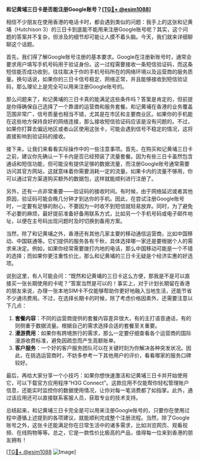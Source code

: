 **和记黄埔三日卡是否能注册Google账号？[[TG💪+ @esim1088](https://t.me/s/esim1088)]**

相信不少朋友在使用香港的电话卡时，都会遇到类似的问题：我手上的这张和记黄埔（Hutchison 3）的三日卡到底能不能用来注册Google账号呢？其实，这个问题的答案并不复杂，但涉及的细节却可能让人摸不着头脑。今天，我们就来详细聊聊这个话题。

首先，我们得了解Google账号注册的基本要求。Google在注册新账号时，通常会要求用户填写手机号码用于验证身份。这一过程需要接收一条短信验证码，而这条短信能否成功收到，往往取决于你的手机号码所在的网络环境以及运营商的服务质量。换句话说，如果你的三日卡信号稳定、网络正常，并且能够接收到短信验证码，那么理论上是完全可以用来注册Google账号的。

那么问题来了，和记黄埔的三日卡真的能满足这些条件吗？答案是肯定的，但前提是你得确保自己选择了一个靠谱的运营商和服务套餐。和记黄埔在香港的业务覆盖范围非常广，信号质量也相当不错，尤其是在市区和主要商业区。如果你的手机能在这些地方保持良好的网络连接，那么接收短信验证码应该是没有问题的。不过，如果你打算去偏远地区或者山区使用这张卡，可能会遇到信号不稳定的情况，这将直接影响到验证码的接收。

接下来，让我们来看看实际操作中的一些注意事项。首先，在购买和记黄埔三日卡之前，建议你先确认一下卡内是否已经预装了流量套餐。因为有些三日卡虽然包含通话和短信功能，但可能没有提供足够的数据流量，而注册Google账号通常需要访问其官方网站，这就意味着你需要消耗一定的流量。如果卡内的流量不够用，你可以通过官方渠道购买额外的数据包，这样就能顺利进行注册了。

另外，还有一点非常重要——验证码的接收时间。有时候，由于网络延迟或者其他原因，验证码可能会晚几分钟才到达你的手机。因此，在尝试注册Google账号时，一定要有足够的耐心，不要因为一时收不到短信就轻易放弃。同时，为了避免不必要的麻烦，最好提前准备好备用联系方式，比如另一个手机号码或电子邮件地址，以便在主号码出现问题时及时切换到备用方案。

当然，除了和记黄埔之外，香港还有其他几家主要的移动通信运营商，比如中国移动、中国联通等。它们提供的服务各有千秋，具体选择哪一家还是要根据个人的需求来决定。例如，如果你经常需要拨打内地的电话，那么中国移动可能是一个不错的选择；而如果你更注重性价比，那么和记黄埔的三日卡无疑是个经济实惠的好选项。

说到这里，有人可能会问：“既然和记黄埔的三日卡这么方便，那我是不是可以直接买一张长期使用的卡呢？”答案当然是可以的！事实上，对于计划长期留在香港的朋友来说，办理一张本地SIM卡不仅能够帮助你更好地融入当地生活，还能节省不少通讯费用。不过，在选择长期卡的时候，除了考虑价格因素外，还需要注意以下几点：

1. **套餐内容**：不同的运营商提供的套餐内容差异很大，有的主打语音通话，有的则侧重于数据流量。根据自己的需求选择合适的套餐至关重要。
2. **漫游费用**：如果你有跨境旅行的需求，那么一定要仔细查看各个运营商的国际漫游收费标准，避免因疏忽而产生高额账单。
3. **客户服务**：一个好的客户服务团队可以在关键时刻为你解决各种突发状况。因此，在挑选运营商时，不妨多参考一下其他用户的评价，看看哪家的服务口碑较好。

最后，再给大家分享一个小技巧：如果你想快速激活和记黄埔三日卡并开始使用它，可以下载官方应用程序“H3G Connect”。这款应用不仅能帮你轻松管理账户信息，还能实时监控你的数据使用情况，让你对每一笔消费都了如指掌。此外，通过该应用还可以直接联系客服人员，获取专业的技术支持。

总结起来，和记黄埔三日卡完全是可以用来注册Google账号的，只要你在使用过程中遵循上述提到的各项建议，就能顺利完成整个注册流程。当然，除了Google账号之外，这张卡还能满足你在日常生活中的诸多需求，比如浏览网页、观看视频、在线购物等等。总之，它是一款性价比极高的产品，值得每一位来到香港的朋友拥有！

[[TG💪+ @esim1088](https://t.me/s/esim1088) ![Image](https://i.postimg.cc/4NQfJmqS/Snipaste-2025-05-13-00-14-12.png)]